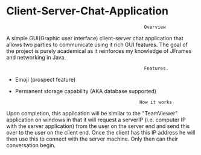 # Client-Server-Chat-Application


                                                       Overview
                                                              
A simple GUI(Graphic user interface) client-server chat application that allows two parties to communicate using it rich GUI features. The goal of the project is purely academical as it reinforces my knowledge of JFrames and networking in Java.


                                                       Features.
- Emoji (prospect feature)
- Permanent storage capability (AKA database supported)

                            
                                                    How it works
                                                              
 Upon completion, this application will be similar to the "TeamViewer" application on windows in that it will request a serverIP (i.e. computer IP with the server application) from the user on the server end and send this over to the user on the client end. Once the client has this IP address he will then use this to connect with the server machine. Only then can their conversation begin.                                                                
                                                               


                                                            

